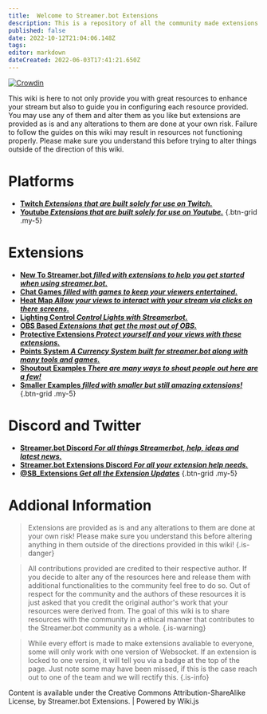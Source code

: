 ```yaml
---
title:  Welcome to Streamer.bot Extensions
description: This is a repository of all the community made extensions for Streamer.bot. You may use any of these extensions to further enhance your stream.
published: false
date: 2022-10-12T21:04:06.148Z
tags: 
editor: markdown
dateCreated: 2022-06-03T17:41:21.650Z
---
```


[![Crowdin](https://badges.crowdin.net/streamer-bot-extensions-wiki/localized.svg)](https://translate.botextensions.dev/project/streamer-bot-extensions-wiki)


This wiki is here to not only provide you with great resources to enhance your stream but also to guide you in configuring each resource provided. You may use any of them and alter them as you like but extensions are provided as is and any alterations to them are done at your own risk. Failure to follow the guides on this wiki may result in resources not functioning properly. Please make sure you understand this before trying to alter things outside of the direction of this wiki.
# Platforms

- [<i class="mdi mdi-twitch text--twitch"></i> **Twitch *Extensions that are built solely for use on Twitch.***](/en/extensions/twitch)
- [<i class="mdi mdi-youtube text--youtube" ></i> **Youtube *Extensions that are built solely for use on Youtube.***](/en/extensions/youtube/youtube)
{.btn-grid .my-5}

# Extensions


- [<i class="mdi mdi-new-box"></i> **New To Streamer.bot *filled with extensions to help you get started when using streamer.bot.***](/en/extensions/new-to-sb)
- [<i class="mdi mdi-dice-6"></i> **Chat Games *filled with games to keep your viewers entertained.***](/en/extensions/chat-games)
- [<i class="mdi mdi-cursor-default-click"></i> **Heat Map *Allow your views to interact with your stream via clicks on there screens.***](/en/extensions/heat-map/heat-map)
- [<i class="mdi mdi-lightbulb-on"></i> **Lighting Control *Control Lights with Streamerbot.***](/en/extensions/lighting-control/lighting-control-links)
- [<i class="mdi mdi-antenna"></i> **OBS Based *Extensions that get the most out of OBS.***](//en/extensions/obs-based-extensions)
- [<i class="mdi mdi-shield-half-full"></i> **Protective Extensions *Protect yourself and your views with these extensions.***](/en/extensions/protective-extensions)
- [<i class="fas fa-coins"></i> **Points System *A Currency System built for streamer.bot along with many tools and games.***](/en/extensions/points-system)
- [<i class="mdi mdi-bullhorn"></i> **Shoutout Examples *There are many ways to shout people out here are a few!***](/en/extensions/shoutouts/shoutout-examples)
- [<i class="fas fa-heart"></i> **Smaller Examples *filled with smaller but still amazing extensions!***](/en/extensions/smaller-extensions)
{.btn-grid .my-5}



 
# Discord and Twitter
- [<i class="mdi mdi-discord text--discord"></i>**Streamer.bot Discord *For all things Streamerbot, help, ideas and latest news.***](https://discord.gg/6jBaYeatnZ)
- [<i class="mdi mdi-discord text--discord"></i>**Streamer.bot Extensions Discord *For all your extension help needs.***](https://discord.gg/a9ttKtkUZ7)
- [<i class="mdi mdi-twitter" color="blue"></i> **@SB_Extensions *Get all the Extension Updates***](https://twitter.com/SB_Extensions)
{.btn-grid .my-5}

# Addional Information

>Extensions are provided as is and any alterations to them are done at your own risk!
Please make sure you understand this before altering anything in them outside of the directions provided in this wiki!
{.is-danger}

>All contributions provided are credited to their respective author.
If you decide to alter any of the resources here and release them with additional functionalities to the community feel free to do so.
Out of respect for the community and the authors of these resources it is just asked that you credit the original author's work that your resources were derived from.
The goal of this wiki is to share resources with the community in a ethical manner that contributes to the Streamer.bot community as a whole.
{.is-warning}

> While every effort is made to make extensions avaliable to everyone, some will only work with one version of Websocket. If an extension is locked to one version, it will tell you via a badge at the top of the page. Just note some may have been missed, if this is the case reach out to one of the team and we will rectify this. {.is-info}

Content is available under the Creative Commons Attribution-ShareAlike License, by Streamer.bot Extensions. | Powered by Wiki.js
